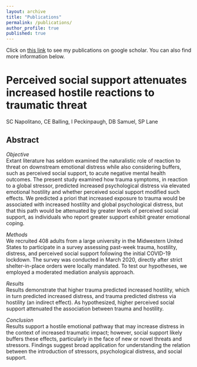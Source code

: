 ```yaml
---
layout: archive
title: "Publications"
permalink: /publications/
author_profile: true
published: true
---
```


Click on [this link](https://scholar.google.com/citations?user=p6of5nwAAAAJ&hl=en) to see my publications on google scholar. You can also find more information below.



# Perceived social support attenuates increased hostile reactions to traumatic threat <br>
SC Napolitano, CE Balling, I Peckinpaugh, DB Samuel, SP Lane <br>
## Abstract <br>
*Objective* <br>
Extant literature has seldom examined the naturalistic role of reaction to threat on downstream emotional distress while also considering buffers, such as perceived social support, to acute negative mental health outcomes. The present study examined how trauma symptoms, in reaction to a global stressor, predicted increased psychological distress via elevated emotional hostility and whether perceived social support modified such effects. We predicted a priori that increased exposure to trauma would be associated with increased hostility and global psychological distress, but that this path would be attenuated by greater levels of perceived social support, as individuals who report greater support exhibit greater emotional coping. <br>

*Methods* <br>
We recruited 408 adults from a large university in the Midwestern United States to participate in a survey assessing past-week trauma, hostility, distress, and perceived social support following the initial COVID-19 lockdown. The survey was conducted in March 2020, directly after strict shelter-in-place orders were locally mandated. To test our hypotheses, we employed a moderated mediation analysis approach. <br>

*Results* <br>
Results demonstrate that higher trauma predicted increased hostility, which in turn predicted increased distress, and trauma predicted distress via hostility (an indirect effect). As hypothesized, higher perceived social support attenuated the association between trauma and hostility. <br>

*Conclusion* <br>
Results support a hostile emotional pathway that may increase distress in the context of increased traumatic impact; however, social support likely buffers these effects, particularly in the face of new or novel threats and stressors. Findings suggest broad application for understanding the relation between the introduction of stressors, psychological distress, and social support. <br>

